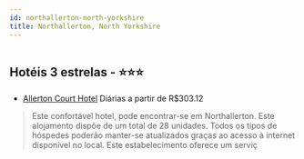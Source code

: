 ```yaml
---
id: northallerton-north-yorkshire
title: Northallerton, North Yorkshire
---
```


<center><img src="http://photos.hotelbeds.com/giata/38/382176/382176a_hb_a_001.jpg" alt="" /></center>


## Hotéis 3 estrelas - ⭐️⭐️⭐️

-    [Allerton Court Hotel](https://www.hurb.com/hoteis/northallerton/allerton-court-hotel-JNP-JP574237?cmp=18055) Diárias a partir de R$303.12
   > Este confortável hotel, pode encontrar-se em Northallerton. Este alojamento dispõe de um total de 28 unidades. Todos os tipos de hóspedes poderão manter-se atualizados graças ao acesso à internet disponível no local. Este estabelecimento oferece um serviç
